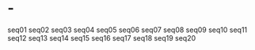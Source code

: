 # -

seq01 seq02 seq03 seq04 seq05 seq06 seq07 seq08 seq09 seq10 seq11 seq12 seq13 seq14 seq15 seq16 seq17 seq18 seq19 seq20
